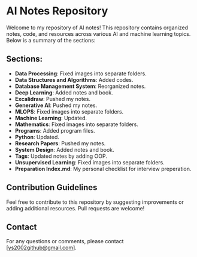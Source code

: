 # AI Notes Repository

Welcome to my repository of AI notes! This repository contains organized notes, code, and resources across various AI and machine learning topics. Below is a summary of the sections:

## Sections:

- **Data Processing**: Fixed images into separate folders.
- **Data Structures and Algorithms**: Added codes.
- **Database Management System**: Reorganized notes.
- **Deep Learning**: Added notes and book.
- **Excalidraw**: Pushed my notes.
- **Generative AI**: Pushed my notes.
- **MLOPS**: Fixed images into separate folders.
- **Machine Learning**: Updated.
- **Mathematics**: Fixed images into separate folders.
- **Programs**: Added program files.
- **Python**: Updated.
- **Research Papers**: Pushed my notes.
- **System Design**: Added notes and book.
- **Tags**: Updated notes by adding OOP.
- **Unsupervised Learning**: Fixed images into separate folders.
- **Preparation Index.md**: My personal checklist for interview preperation.

## Contribution Guidelines

Feel free to contribute to this repository by suggesting improvements or adding additional resources. Pull requests are welcome!

## Contact

For any questions or comments, please contact [ys2002github@gmail.com].
